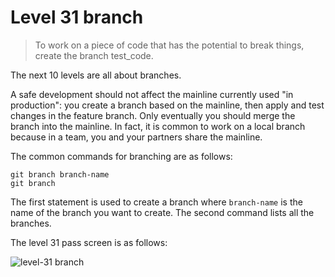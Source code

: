 
# Level 31 branch

> To work on a piece of code that has the potential to break things, create the branch test_code.

The next 10 levels are all about branches.

A safe development should not affect the mainline currently used "in production": you create a branch based on the mainline, then apply and test changes in the feature branch. Only eventually you should merge the branch into the mainline. In fact, it is common to work on a local branch because in a team, you and your partners share the mainline.

The common commands for branching are as follows:

```shell
git branch branch-name
git branch
```

The first statement is used to create a branch where `branch-name` is the name of the branch you want to create. The second command lists all the branches.

The level 31 pass screen is as follows:

![level-31 branch](images/level-31-branch.png)
